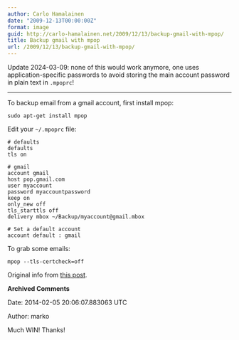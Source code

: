 ```yaml
---
author: Carlo Hamalainen
date: "2009-12-13T00:00:00Z"
format: image
guid: http://carlo-hamalainen.net/2009/12/13/backup-gmail-with-mpop/
title: Backup gmail with mpop
url: /2009/12/13/backup-gmail-with-mpop/
---
```


Update 2024-03-09: none of this would work anymore, one uses application-specific passwords to avoid storing the main account password in plain text in ``.mpoprc``!

---

To backup email from a gmail account, first install mpop:

    sudo apt-get install mpop

Edit your ``~/.mpoprc`` file:

    # defaults
    defaults
    tls on

    # gmail
    account gmail
    host pop.gmail.com
    user myaccount
    password myaccountpassword
    keep on
    only_new off
    tls_starttls off
    delivery mbox ~/Backup/myaccount@gmail.mbox

    # Set a default account
    account default : gmail

To grab some emails:

    mpop --tls-certcheck=off

Original info from [this post](http://vafer.org/blog/20070103073735).

**Archived Comments**

Date: 2014-02-05 20:06:07.883063 UTC

Author: marko

Much WIN! Thanks!

